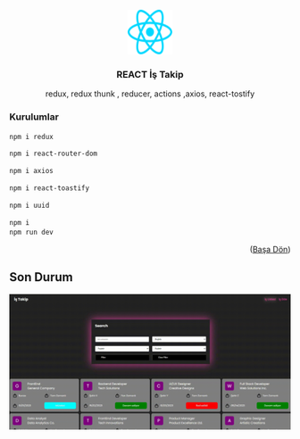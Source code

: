 <!-- PROJECT LOGO -->
<br />
<div align="center" id="readme-top">
  <a href="https://github.com/sameteyuboglu/react-is-takip">
    <img src="public/react.svg" alt="Logo" width="80" height="80">
  </a>

<h3 align="center">REACT İş Takip </h3>

  <p align="center">
    redux, redux thunk , reducer, actions ,axios, react-tostify
  </p>
</div>


### Kurulumlar

```sh
npm i redux
```

```sh
npm i react-router-dom
```

```sh
npm i axios
```
```sh
npm i react-toastify
```

```sh
npm i uuid
```

```sh
npm i
npm run dev
```

<p align="right">(<a href="#readme-top">Başa Dön</a>)</p>



## Son Durum
![](screen.gif)
